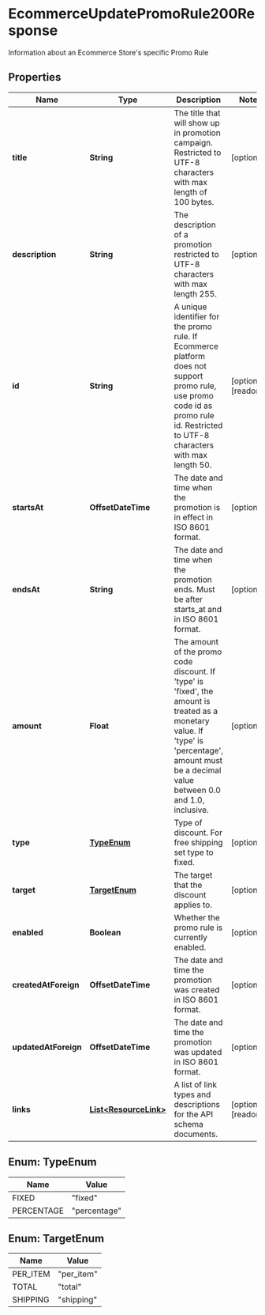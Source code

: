 

# EcommerceUpdatePromoRule200Response

Information about an Ecommerce Store's specific Promo Rule

## Properties

| Name | Type | Description | Notes |
|------------ | ------------- | ------------- | -------------|
|**title** | **String** | The title that will show up in promotion campaign. Restricted to UTF-8 characters with max length of 100 bytes. |  [optional] |
|**description** | **String** | The description of a promotion restricted to UTF-8 characters with max length 255. |  [optional] |
|**id** | **String** | A unique identifier for the promo rule. If Ecommerce platform does not support promo rule, use promo code id as promo rule id. Restricted to UTF-8 characters with max length 50. |  [optional] [readonly] |
|**startsAt** | **OffsetDateTime** | The date and time when the promotion is in effect in ISO 8601 format. |  [optional] |
|**endsAt** | **String** | The date and time when the promotion ends. Must be after starts_at and in ISO 8601 format. |  [optional] |
|**amount** | **Float** | The amount of the promo code discount. If &#39;type&#39; is &#39;fixed&#39;, the amount is treated as a monetary value. If &#39;type&#39; is &#39;percentage&#39;, amount must be a decimal value between 0.0 and 1.0, inclusive. |  [optional] |
|**type** | [**TypeEnum**](#TypeEnum) | Type of discount. For free shipping set type to fixed. |  [optional] |
|**target** | [**TargetEnum**](#TargetEnum) | The target that the discount applies to. |  [optional] |
|**enabled** | **Boolean** | Whether the promo rule is currently enabled. |  [optional] |
|**createdAtForeign** | **OffsetDateTime** | The date and time the promotion was created in ISO 8601 format. |  [optional] |
|**updatedAtForeign** | **OffsetDateTime** | The date and time the promotion was updated in ISO 8601 format. |  [optional] |
|**links** | [**List&lt;ResourceLink&gt;**](ResourceLink.md) | A list of link types and descriptions for the API schema documents. |  [optional] [readonly] |



## Enum: TypeEnum

| Name | Value |
|---- | -----|
| FIXED | &quot;fixed&quot; |
| PERCENTAGE | &quot;percentage&quot; |



## Enum: TargetEnum

| Name | Value |
|---- | -----|
| PER_ITEM | &quot;per_item&quot; |
| TOTAL | &quot;total&quot; |
| SHIPPING | &quot;shipping&quot; |



